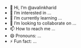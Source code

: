 - 👋 Hi, I’m @avalinkharid
- 👀 I’m interested in ...
- 🌱 I’m currently learning ...
- 💞️ I’m looking to collaborate on ...
- 📫 How to reach me ...
- 😄 Pronouns: ...
- ⚡ Fun fact: ...

<!---
avalinkharid/avalinkharid is a ✨ special ✨ repository because its `README.md` (this file) appears on your GitHub profile.
You can click the Preview link to take a look at your changes.
--->
